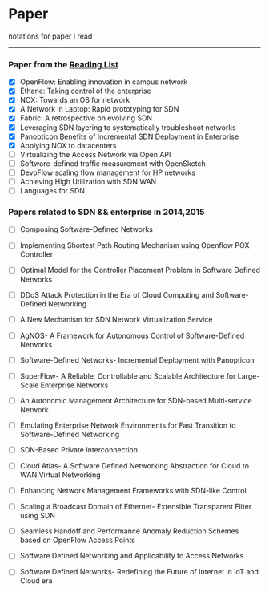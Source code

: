 # Paper
notations for paper I read

---
### Paper from the [Reading List](http://www.nec-labs.com/~lume/sdn-reading-list.html)

  
- [x] OpenFlow: Enabling innovation in campus network
- [x] Ethane: Taking control of the enterprise                                         
- [x] NOX: Towards an OS for network
- [x] A Network in Laptop: Rapid prototyping for SDN
- [x] Fabric: A retrospective on evolving SDN
- [x] Leveraging SDN layering to systematically troubleshoot networks
- [x] Panopticon Benefits of Incremental SDN Deployment in Enterprise
- [x] Applying NOX to datacenters
- [ ] Virtualizing the Access Network via Open API
- [ ] Software-defined traffic measurement with OpenSketch
- [ ] DevoFlow scaling flow management for HP networks
- [ ] Achieving High Utilization with SDN WAN 
- [ ] Languages for SDN  

### Papers related to **SDN** && **enterprise** in 2014,2015

- [ ] Composing Software-Defined Networks
- [ ] Implementing Shortest Path Routing Mechanism using Openflow POX Controller
- [ ] Optimal Model for the Controller Placement Problem in Software Defined Networks
- [ ] DDoS Attack Protection in the Era of Cloud Computing and Software-Defined Networking
- [ ] A New Mechanism for SDN Network Virtualization Service
- [ ] AgNOS- A Framework for Autonomous Control of Software-Defined Networks
- [ ] Software-Defined Networks- Incremental Deployment with Panopticon
- [ ] SuperFlow- A Reliable, Controllable and Scalable Architecture for Large-Scale Enterprise Networks
- [ ] An Autonomic Management Architecture for SDN-based Multi-service Network
- [ ] Emulating Enterprise Network Environments for Fast Transition to Software-Defined Networking
- [ ] SDN-Based Private Interconnection
- [ ] Cloud Atlas- A Software Defined Networking Abstraction for Cloud to WAN Virtual Networking
- [ ] Enhancing Network Management Frameworks with SDN-like Control
- [ ] Scaling a Broadcast Domain of Ethernet- Extensible Transparent Filter using SDN
- [ ] Seamless Handoff and Performance Anomaly Reduction Schemes based on OpenFlow Access Points
- [ ] Software Defined Networking and Applicability to Access Networks
- [ ] Software Defined Networks- Redefining the Future of Internet in IoT and Cloud era





